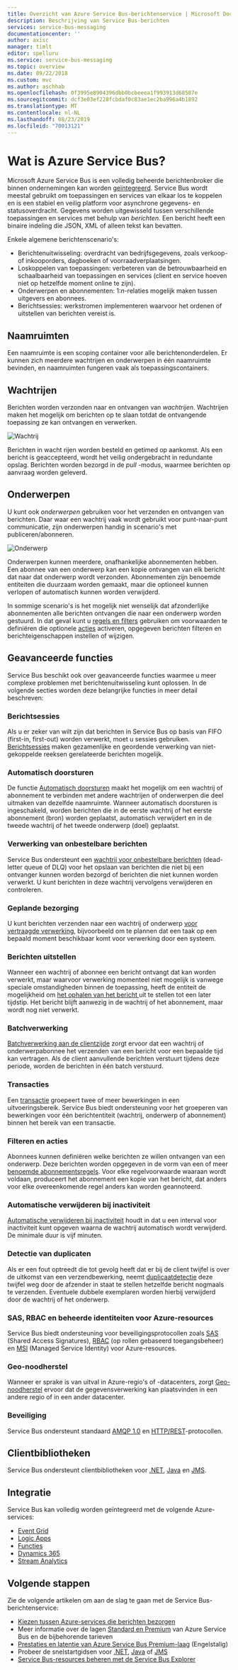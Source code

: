 ```yaml
---
title: Overzicht van Azure Service Bus-berichtenservice | Microsoft Docs
description: Beschrijving van Service Bus-berichten
services: service-bus-messaging
documentationcenter: ''
author: axisc
manager: timlt
editor: spelluru
ms.service: service-bus-messaging
ms.topic: overview
ms.date: 09/22/2018
ms.custom: mvc
ms.author: aschhab
ms.openlocfilehash: 0f3995e8904396dbb0bcbeeea1f993913d68587e
ms.sourcegitcommit: dcf3e03ef228fcbdaf0c83ae1ec2ba996a4b1892
ms.translationtype: MT
ms.contentlocale: nl-NL
ms.lasthandoff: 08/23/2019
ms.locfileid: "70013121"
---
```

# <a name="what-is-azure-service-bus"></a>Wat is Azure Service Bus?

Microsoft Azure Service Bus is een volledig beheerde berichtenbroker die binnen ondernemingen kan worden [geïntegreerd](https://azure.com/integration). Service Bus wordt meestal gebruikt om toepassingen en services van elkaar los te koppelen en is een stabiel en veilig platform voor asynchrone gegevens- en statusoverdracht. Gegevens worden uitgewisseld tussen verschillende toepassingen en services met behulp van *berichten*. Een bericht heeft een binaire indeling die JSON, XML of alleen tekst kan bevatten. 

Enkele algemene berichtenscenario's:

* Berichtenuitwisseling: overdracht van bedrijfsgegevens, zoals verkoop- of inkooporders, dagboeken of voorraadverplaatsingen.
* Loskoppelen van toepassingen: verbeteren van de betrouwbaarheid en schaalbaarheid van toepassingen en services (client en service hoeven niet op hetzelfde moment online te zijn).
* Onderwerpen en abonnementen: 1:*n*-relaties mogelijk maken tussen uitgevers en abonnees.
* Berichtsessies: werkstromen implementeren waarvoor het ordenen of uitstellen van berichten vereist is.

## <a name="namespaces"></a>Naamruimten

Een naamruimte is een scoping container voor alle berichtenonderdelen. Er kunnen zich meerdere wachtrijen en onderwerpen in één naamruimte bevinden, en naamruimten fungeren vaak als toepassingscontainers.

## <a name="queues"></a>Wachtrijen

Berichten worden verzonden naar en ontvangen van *wachtrijen*. Wachtrijen maken het mogelijk om berichten op te slaan totdat de ontvangende toepassing ze kan ontvangen en verwerken.

![Wachtrij](./media/service-bus-messaging-overview/about-service-bus-queue.png)

Berichten in wacht rijen worden besteld en getimed op aankomst. Als een bericht is geaccepteerd, wordt het veilig ondergebracht in redundante opslag. Berichten worden bezorgd in de *pull* -modus, waarmee berichten op aanvraag worden geleverd.

## <a name="topics"></a>Onderwerpen

U kunt ook *onderwerpen* gebruiken voor het verzenden en ontvangen van berichten. Daar waar een wachtrij vaak wordt gebruikt voor punt-naar-punt communicatie, zijn onderwerpen handig in scenario's met publiceren/abonneren.

![Onderwerp](./media/service-bus-messaging-overview/about-service-bus-topic.png)

Onderwerpen kunnen meerdere, onafhankelijke abonnementen hebben. Een abonnee van een onderwerp kan een kopie ontvangen van elk bericht dat naar dat onderwerp wordt verzonden. Abonnementen zijn benoemde entiteiten die duurzaam worden gemaakt, maar die optioneel kunnen verlopen of automatisch kunnen worden verwijderd.

In sommige scenario's is het mogelijk niet wenselijk dat afzonderlijke abonnementen alle berichten ontvangen die naar een onderwerp worden gestuurd. In dat geval kunt u [regels en filters](topic-filters.md) gebruiken om voorwaarden te definiëren die optionele [acties](topic-filters.md#actions) activeren, opgegeven berichten filteren en berichteigenschappen instellen of wijzigen.

## <a name="advanced-features"></a>Geavanceerde functies

Service Bus beschikt ook over geavanceerde functies waarmee u meer complexe problemen met berichtenuitwisseling kunt oplossen. In de volgende secties worden deze belangrijke functies in meer detail beschreven:

### <a name="message-sessions"></a>Berichtsessies

Als u er zeker van wilt zijn dat berichten in Service Bus op basis van FIFO (first-in, first-out) worden verwerkt, moet u sessies gebruiken. [Berichtsessies](message-sessions.md) maken gezamenlijke en geordende verwerking van niet-gekoppelde reeksen gerelateerde berichten mogelijk. 

### <a name="auto-forwarding"></a>Automatisch doorsturen

De functie [Automatisch doorsturen](service-bus-auto-forwarding.md) maakt het mogelijk om een wachtrij of abonnement te verbinden met andere wachtrijen of onderwerpen die deel uitmaken van dezelfde naamruimte. Wanneer automatisch doorsturen is ingeschakeld, worden berichten die in de eerste wachtrij of het eerste abonnement (bron) worden geplaatst, automatisch verwijdert en in de tweede wachtrij of het tweede onderwerp (doel) geplaatst.

### <a name="dead-lettering"></a>Verwerking van onbestelbare berichten

Service Bus ondersteunt een [wachtrij voor onbestelbare berichten](service-bus-dead-letter-queues.md) (dead-letter queue of DLQ) voor het opslaan van berichten die niet bij een ontvanger kunnen worden bezorgd of berichten die niet kunnen worden verwerkt. U kunt berichten in deze wachtrij vervolgens verwijderen en controleren.

### <a name="scheduled-delivery"></a>Geplande bezorging

U kunt berichten verzenden naar een wachtrij of onderwerp [voor vertraagde verwerking](message-sequencing.md#scheduled-messages), bijvoorbeeld om te plannen dat een taak op een bepaald moment beschikbaar komt voor verwerking door een systeem.

### <a name="message-deferral"></a>Berichten uitstellen

Wanneer een wachtrij of abonnee een bericht ontvangt dat kan worden verwerkt, maar waarvoor verwerking momenteel niet mogelijk is vanwege speciale omstandigheden binnen de toepassing, heeft de entiteit de mogelijkheid om [het ophalen van het bericht ](message-deferral.md)uit te stellen tot een later tijdstip. Het bericht blijft aanwezig in de wachtrij of het abonnement, maar wordt nog niet verwerkt.

### <a name="batching"></a>Batchverwerking

[Batchverwerking aan de clientzijde](service-bus-performance-improvements.md#client-side-batching) zorgt ervoor dat een wachtrij of onderwerpabonnee het verzenden van een bericht voor een bepaalde tijd kan vertragen. Als de client aanvullende berichten verstuurt tijdens deze periode, worden de berichten in één batch verstuurd. 

### <a name="transactions"></a>Transacties

Een [transactie](service-bus-transactions.md) groepeert twee of meer bewerkingen in een uitvoeringsbereik. Service Bus biedt ondersteuning voor het groeperen van bewerkingen voor één berichtentiteit (wachtrij, onderwerp of abonnement) binnen het bereik van een transactie.

### <a name="filtering-and-actions"></a>Filteren en acties

Abonnees kunnen definiëren welke berichten ze willen ontvangen van een onderwerp. Deze berichten worden opgegeven in de vorm van een of meer [benoemde abonnementsregels](topic-filters.md). Voor elke regelvoorwaarde waaraan wordt voldaan, produceert het abonnement een kopie van het bericht, dat anders voor elke overeenkomende regel anders kan worden geannoteerd.

### <a name="auto-delete-on-idle"></a>Automatische verwijderen bij inactiviteit

[Automatische verwijderen bij inactiviteit](/dotnet/api/microsoft.servicebus.messaging.queuedescription.autodeleteonidle) houdt in dat u een interval voor inactiviteit kunt opgeven waarna de wachtrij automatisch wordt verwijderd. De minimale duur is vijf minuten.

### <a name="duplicate-detection"></a>Detectie van duplicaten

Als er een fout optreedt die tot gevolg heeft dat er bij de client twijfel is over de uitkomst van een verzendbewerking, neemt [duplicaatdetectie](duplicate-detection.md) deze twijfel weg door de afzender in staat te stellen hetzelfde bericht nogmaals te verzenden. Eventuele dubbele exemplaren worden hierbij verwijderd door de wachtrij of het onderwerp.

### <a name="sas-rbac-and-managed-identities-for-azure-resources"></a>SAS, RBAC en beheerde identiteiten voor Azure-resources

Service Bus biedt ondersteuning voor beveiligingsprotocollen zoals [SAS](service-bus-sas.md) (Shared Access Signatures), [RBAC](authenticate-application.md) (op rollen gebaseerd toegangsbeheer) en [MSI](service-bus-managed-service-identity.md) (Managed Service Identity) voor Azure-resources.

### <a name="geo-disaster-recovery"></a>Geo-noodherstel

Wanneer er sprake is van uitval in Azure-regio's of -datacenters, zorgt [Geo-noodherstel](service-bus-geo-dr.md) ervoor dat de gegevensverwerking kan plaatsvinden in een andere regio of in een ander datacenter.

### <a name="security"></a>Beveiliging

Service Bus ondersteunt standaard [AMQP 1.0](service-bus-amqp-overview.md) en [HTTP/REST](/rest/api/servicebus/)-protocollen.

## <a name="client-libraries"></a>Clientbibliotheken

Service Bus ondersteunt clientbibliotheken voor [.NET](https://github.com/Azure/azure-service-bus-dotnet/tree/master), [Java](https://github.com/Azure/azure-service-bus-java/tree/master) en [JMS](https://github.com/Azure/azure-service-bus/tree/master/samples/Java/qpid-jms-client).

## <a name="integration"></a>Integratie

Service Bus kan volledig worden geïntegreerd met de volgende Azure-services:

- [Event Grid](https://azure.microsoft.com/services/event-grid/) 
- [Logic Apps](https://azure.microsoft.com/services/logic-apps/) 
- [Functies](https://azure.microsoft.com/services/functions/) 
- [Dynamics 365](https://dynamics.microsoft.com)
- [Stream Analytics](https://azure.microsoft.com/services/stream-analytics/)
 
## <a name="next-steps"></a>Volgende stappen

Zie de volgende artikelen om aan de slag te gaan met de Service Bus-berichtenservice:

* [Kiezen tussen Azure-services die berichten bezorgen](../event-grid/compare-messaging-services.md?toc=%2fazure%2fservice-bus-messaging%2ftoc.json&bc=%2fazure%2fservice-bus-messaging%2fbreadcrumb%2ftoc.json)
* Meer informatie over de lagen [Standard en Premium](https://azure.microsoft.com/pricing/details/service-bus/) van Azure Service Bus en de bijbehorende tarieven
* [Prestaties en latentie van Azure Service Bus Premium-laag](https://techcommunity.microsoft.com/t5/Service-Bus-blog/Premium-Messaging-How-fast-is-it/ba-p/370722) (Engelstalig)
* Probeer de snelstartgidsen voor [.NET](service-bus-dotnet-get-started-with-queues.md), [Java](service-bus-java-how-to-use-queues.md) of [JMS](service-bus-java-how-to-use-jms-api-amqp.md)
* [Service Bus-resources beheren met de Service Bus Explorer](https://github.com/paolosalvatori/ServiceBusExplorer/releases)
